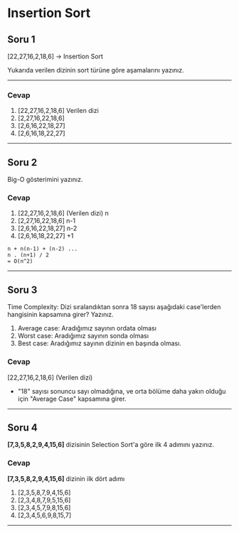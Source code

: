 # Insertion Sort

## Soru 1

[22,27,16,2,18,6] -> Insertion Sort

Yukarıda verilen dizinin sort türüne göre aşamalarını yazınız.

---

### Cevap

<ol>
    <li>[22,27,16,2,18,6] Verilen dizi
    <li>[2,27,16,22,18,6] 
    <li>[2,6,16,22,18,27]
    <li>[2,6,16,18,22,27]
</ol>

---

## Soru 2

Big-O gösterimini yazınız.

### Cevap

<ol>
    <li>[22,27,16,2,18,6] (Verilen dizi) n
    <li>[2,27,16,22,18,6] n-1
    <li>[2,6,16,22,18,27] n-2
    <li>[2,6,16,18,22,27] +1
</ol>

`n + n(n-1) + (n-2) ...`<br>
`n . (n+1) / 2`<br>
`= O(n^2)`

---

## Soru 3

Time Complexity: Dizi sıralandıktan sonra 18 sayısı aşağıdaki case'lerden hangisinin kapsamına girer? Yazınız.

<ol>
    <li>Average case: Aradığımız sayının ordata olması
    <li>Worst case: Aradığımız sayının sonda olması
    <li>Best case: Aradığımız sayının dizinin en başında olması.
</ol>

### Cevap

[22,27,16,2,18,6] (Verilen dizi)<br>

<ul>
    <li>"18" sayısı sonuncu sayı olmadığına, ve orta bölüme daha yakın olduğu için "Average Case" kapsamına girer.
</ul>

---

## Soru 4

**[7,3,5,8,2,9,4,15,6]** dizisinin Selection Sort'a göre ilk 4 adımını yazınız.

### Cevap

**[7,3,5,8,2,9,4,15,6]** dizinin ilk dört adımı

1. [2,3,5,8,7,9,4,15,6]
2. [2,3,4,8,7,9,5,15,6]
3. [2,3,4,5,7,9,8,15,6]
4. [2,3,4,5,6,9,8,15,7]

---
